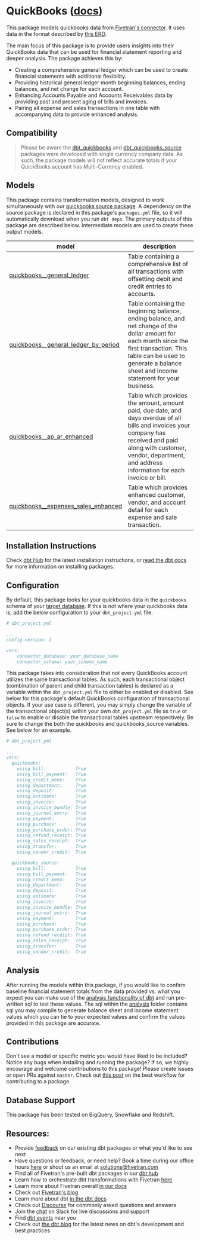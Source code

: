 # QuickBooks ([docs](https://dbt-quickbooks.netlify.app/))

This package models quickbooks data from [Fivetran's connector](https://fivetran.com/docs/applications/quickbooks). It uses data in the format described by [this ERD](https://fivetran.com/docs/applications/quickbooks#schemainformation).

The main focus of this package is to provide users insights into their QuickBooks data that can be used for financial statement reporting and deeper analysis. The package achieves this by:
  - Creating a comprehensive general ledger which can be used to create financial statements with additional flexibility.
  - Providing historical general ledger month beginning balances, ending balances, and net change for each account.
  - Enhancing Accounts Payable and Accounts Receivables data by providing past and present aging of bills and invoices.
  - Pairing all expense and sales transactions in one table with accompanying data to provide enhanced analysis.

## Compatibility
> Please be aware the [dbt_quickbooks](https://github.com/fivetran/dbt_quickbooks) and [dbt_quickbooks_source](https://github.com/fivetran/dbt_quickbooks_source) packages were developed with single currency company data. As such, the package models will not reflect accurate totals if your QuickBooks account has Multi-Currency enabled.

## Models
This package contains transformation models, designed to work simultaneously with our [quickbooks source package](https://github.com/fivetran/dbt_quickbooks_source). A dependency on the source package is declared in this package's `packages.yml` file, so it will automatically download when you run `dbt deps`. The primary outputs of this package are described below. Intermediate models are used to create these output models.

| **model**                | **description**                                                                                                                                |
| ------------------------ | ---------------------------------------------------------------------------------------------------------------------------------------------- |
| [quickbooks__general_ledger](https://github.com/fivetran/dbt_quickbooks/blob/master/models/quickbooks__general_ledger.sql) | Table containing a comprehensive list of all transactions with offsetting debit and credit entries to accounts. |
| [quickbooks__general_ledger_by_period](https://github.com/fivetran/dbt_quickbooks/blob/master/models/quickbooks__general_ledger_by_period.sql) | Table containing the beginning balance, ending balance, and net change of the dollar amount for each month since the first transaction. This table can be used to generate a balance sheet and income statement for your business. |
| [quickbooks__ap_ar_enhanced](https://github.com/fivetran/dbt_quickbooks/blob/master/models/quickbooks__ap_ar_enhanced.sql) | Table which provides the amount, amount paid, due date, and days overdue of all bills and invoices your company has received and paid along with customer, vendor, department, and address information for each invoice or bill. |
| [quickbooks__expenses_sales_enhanced](https://github.com/fivetran/dbt_quickbooks/blob/master/models/quickbooks__expenses_sales.sql) | Table which provides enhanced customer, vendor, and account detail for each expense and sale transaction. |

## Installation Instructions
Check [dbt Hub](https://hub.getdbt.com/) for the latest installation instructions, or [read the dbt docs](https://docs.getdbt.com/docs/package-management) for more information on installing packages.

## Configuration
By default, this package looks for your quickbooks data in the `quickbooks` schema of your [target database](https://docs.getdbt.com/docs/running-a-dbt-project/using-the-command-line-interface/configure-your-profile). 
If this is not where your quickbooks data is, add the below configuration to your `dbt_project.yml` file.

```yml
# dbt_project.yml

...
config-version: 2

vars:
    connector_database: your_database_name
    connector_schema: your_schema_name
```

This package takes into consideration that not every QuickBooks account utilizes the same transactional tables. As such, each transactional object 
(combination of parent and child transaction tables) is declared as a variable within the `dbt_project.yml` file to either be enabled or disabled. 
See below for this package's default QuickBooks configuration of transactional objects. If your use case is different, you may simply change the 
variable of the transactional object(s) within your own `dbt_project.yml` file as `true` or `false` to enable or disable the transactional 
tables upstream respectively. Be sure to change the both the quickbooks and quickbooks_source variables. See below for an example.

```yml
# dbt_project.yml

...
vars:
  quickbooks:
    using_bill:           True
    using_bill_payment:   True
    using_credit_memo:    True
    using_department:     True
    using_deposit:        True
    using_estimate:       True
    using_invoice:        True
    using_invoice_bundle: True
    using_journal_entry:  True
    using_payment:        True
    using_purchase:       True
    using_purchase_order: True
    using_refund_receipt: True
    using_sales_receipt:  True
    using_transfer:       True
    using_vendor_credit:  True

  quickbooks_source:
    using_bill:           True
    using_bill_payment:   True
    using_credit_memo:    True
    using_department:     True
    using_deposit:        True
    using_estimate:       True
    using_invoice:        True
    using_invoice_bundle: True
    using_journal_entry:  True
    using_payment:        True
    using_purchase:       True
    using_purchase_order: True
    using_refund_receipt: True
    using_sales_receipt:  True
    using_transfer:       True
    using_vendor_credit:  True
```

## Analysis
After running the models within this package, if you would like to confirm baseline financial statement totals from the data provided vs. what you expect you can make use of the [analysis functionality of dbt](https://docs.getdbt.com/docs/building-a-dbt-project/analyses/) and run pre-written sql to test these values. The sql within the [analysis](https://github.com/fivetran/dbt_quickbooks/blob/master/analysis) folder contains sql you may compile to generate balance sheet and income statement values which you can tie to your expected values and confirm the values provided in this package are accurate.

## Contributions
Don't see a model or specific metric you would have liked to be included? Notice any bugs when installing 
and running the package? If so, we highly encourage and welcome contributions to this package! 
Please create issues or open PRs against `master`. Check out [this post](https://discourse.getdbt.com/t/contributing-to-a-dbt-package/657) on the best workflow for contributing to a package.

## Database Support
This package has been tested on BigQuery, Snowflake and Redshift.

## Resources:
- Provide [feedback](https://www.surveymonkey.com/r/DQ7K7WW) on our existing dbt packages or what you'd like to see next
- Have questions or feedback, or need help? Book a time during our office hours [here](https://calendly.com/fivetran-solutions-team/fivetran-solutions-team-office-hours) or shoot us an email at solutions@fivetran.com
- Find all of Fivetran's pre-built dbt packages in our [dbt hub](https://hub.getdbt.com/fivetran/)
- Learn how to orchestrate dbt transformations with Fivetran [here](https://fivetran.com/docs/transformations/dbt)
- Learn more about Fivetran overall [in our docs](https://fivetran.com/docs)
- Check out [Fivetran's blog](https://fivetran.com/blog)
- Learn more about dbt [in the dbt docs](https://docs.getdbt.com/docs/introduction)
- Check out [Discourse](https://discourse.getdbt.com/) for commonly asked questions and answers
- Join the [chat](http://slack.getdbt.com/) on Slack for live discussions and support
- Find [dbt events](https://events.getdbt.com) near you
- Check out [the dbt blog](https://blog.getdbt.com/) for the latest news on dbt's development and best practices